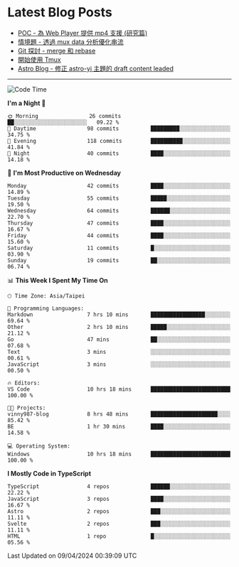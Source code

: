 # Latest Blog Posts
<!-- BLOG-POST-LIST:START -->
- [POC - 為 Web Player 提供 mp4 支援 &lpar;研究篇&rpar;](https://blog.vinny987.xyz/blog/2024/poc-how-to-provide-mp4-support-for-a-web-player-research/)
- [情境題 - 透過 mux data 分析優化串流](https://blog.vinny987.xyz/blog/2024/case-study-optimizing-streaming-through-mux-data-analysis/)
- [Git 探討 - merge 和 rebase](https://blog.vinny987.xyz/blog/2024/exploring-git-merge-and-rebase/)
- [開始使用 Tmux](https://blog.vinny987.xyz/blog/2024/start-using-tmux/)
- [Astro Blog - 修正 astro-yi 主題的 draft content leaded](https://blog.vinny987.xyz/blog/2024/astro-blog-fixed-the-issue-of-draft-content-leakage-in-the-astro-yi-theme/)
<!-- BLOG-POST-LIST:END -->

---

<!--START_SECTION:waka-->
![Code Time](http://img.shields.io/badge/Code%20Time-25%20hrs%2013%20mins-blue)

**I'm a Night 🦉** 

```text
🌞 Morning                26 commits          ██░░░░░░░░░░░░░░░░░░░░░░░   09.22 % 
🌆 Daytime                98 commits          █████████░░░░░░░░░░░░░░░░   34.75 % 
🌃 Evening                118 commits         ██████████░░░░░░░░░░░░░░░   41.84 % 
🌙 Night                  40 commits          ████░░░░░░░░░░░░░░░░░░░░░   14.18 % 
```
📅 **I'm Most Productive on Wednesday** 

```text
Monday                   42 commits          ████░░░░░░░░░░░░░░░░░░░░░   14.89 % 
Tuesday                  55 commits          █████░░░░░░░░░░░░░░░░░░░░   19.50 % 
Wednesday                64 commits          ██████░░░░░░░░░░░░░░░░░░░   22.70 % 
Thursday                 47 commits          ████░░░░░░░░░░░░░░░░░░░░░   16.67 % 
Friday                   44 commits          ████░░░░░░░░░░░░░░░░░░░░░   15.60 % 
Saturday                 11 commits          █░░░░░░░░░░░░░░░░░░░░░░░░   03.90 % 
Sunday                   19 commits          ██░░░░░░░░░░░░░░░░░░░░░░░   06.74 % 
```


📊 **This Week I Spent My Time On** 

```text
🕑︎ Time Zone: Asia/Taipei

💬 Programming Languages: 
Markdown                 7 hrs 10 mins       █████████████████░░░░░░░░   69.64 % 
Other                    2 hrs 10 mins       █████░░░░░░░░░░░░░░░░░░░░   21.12 % 
Go                       47 mins             ██░░░░░░░░░░░░░░░░░░░░░░░   07.68 % 
Text                     3 mins              ░░░░░░░░░░░░░░░░░░░░░░░░░   00.61 % 
JavaScript               3 mins              ░░░░░░░░░░░░░░░░░░░░░░░░░   00.50 % 

🔥 Editors: 
VS Code                  10 hrs 18 mins      █████████████████████████   100.00 % 

🐱‍💻 Projects: 
vinny987-blog            8 hrs 48 mins       █████████████████████░░░░   85.42 % 
BE                       1 hr 30 mins        ████░░░░░░░░░░░░░░░░░░░░░   14.58 % 

💻 Operating System: 
Windows                  10 hrs 18 mins      █████████████████████████   100.00 % 
```

**I Mostly Code in TypeScript** 

```text
TypeScript               4 repos             ██████░░░░░░░░░░░░░░░░░░░   22.22 % 
JavaScript               3 repos             ████░░░░░░░░░░░░░░░░░░░░░   16.67 % 
Astro                    2 repos             ███░░░░░░░░░░░░░░░░░░░░░░   11.11 % 
Svelte                   2 repos             ███░░░░░░░░░░░░░░░░░░░░░░   11.11 % 
HTML                     1 repo              █░░░░░░░░░░░░░░░░░░░░░░░░   05.56 % 
```




 Last Updated on 09/04/2024 00:39:09 UTC
<!--END_SECTION:waka-->

<!--
**vincent97277/vincent97277** is a ✨ _special_ ✨ repository because its `README.md` (this file) appears on your GitHub profile.

Here are some ideas to get you started:

- 🔭 I’m currently working on ...
- 🌱 I’m currently learning ...
- 👯 I’m looking to collaborate on ...
- 🤔 I’m looking for help with ...
- 💬 Ask me about ...
- 📫 How to reach me: ...
- 😄 Pronouns: ...
- ⚡ Fun fact: ...
-->

